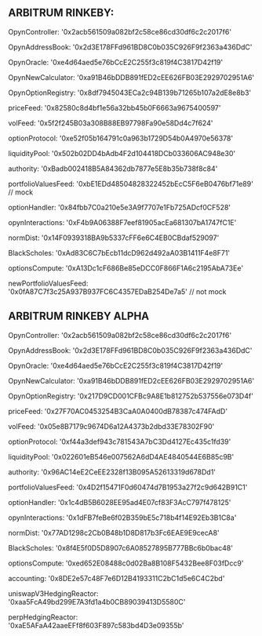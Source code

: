 ## ARBITRUM RINKEBY:

OpynController: '0x2acb561509a082bf2c58ce86cd30df6c2c2017f6'

OpynAddressBook: '0x2d3E178FFd961BD8C0b035C926F9f2363a436DdC'

OpynOracle: '0xe4d64aed5e76bCcE2C255f3c819f4C3817D42f19'

OpynNewCalculator: '0xa91B46bDDB891fED2cEE626FB03E2929702951A6'

OpynOptionRegistry: '0x8df7945043ECa2c94B139b71265b107a2dE8e8b3'

priceFeed: '0x82580c8d4bf1e56a32bb45b0F6663a9675400597'

volFeed: '0x5f2f245B03a308B88EB97798Fa90e58Dd4c7f624'

optionProtocol: '0xe52f05b164791c0a963b1729D54b0A4970e56378'

liquidityPool: '0x502b02DD4bAdb4F2d104418DCb033606AC948e30'

authority: '0xBadb002418B5A84362db7877e5E8b35b738f8c84'

portfolioValuesFeed: '0xbE1EDd48504828322452bEcC5F6eB0476bf71e89' // mock

optionHandler: '0x84fbb7C0a210e5e3A9f7707e1Fb725ADcf0CF528'

opynInteractions: '0xF4b9A06388F7eef81905acEa681307bA1747fC1E'

normDist: '0x14F0939318BA9b5337cFF6e6C4EB0CBdaf529097'

BlackScholes: '0xAd83C6C7bEcb11dcD962d492aA03B1411F4e8F71'

optionsCompute: '0xA13Dc1cF686Be85eDCC0F866F1A6c2195AbA73Ee'

newPortfolioValuesFeed: '0x0fA87C7f3c25A937B937FC6C4357EDaB254De7a5' // not mock

## ARBITRUM RINKEBY ALPHA

OpynController: '0x2acb561509a082bf2c58ce86cd30df6c2c2017f6'

OpynAddressBook: '0x2d3E178FFd961BD8C0b035C926F9f2363a436DdC'

OpynOracle: '0xe4d64aed5e76bCcE2C255f3c819f4C3817D42f19'

OpynNewCalculator: '0xa91B46bDDB891fED2cEE626FB03E2929702951A6'

OpynOptionRegistry: '0x217D9CD001CFBc9A8E1b812752b537556e073D4f'

priceFeed: '0x27F70AC0453254B3CaA0A0400dB78387c474FAdD'

volFeed: '0x05e8B7179c9674D6a12A4373b2dbd33E78302F90'

optionProtocol: '0xf44a3def943c781543A7bC3Dd4127Ec435c1fd39'

liquidityPool: '0x022601eB546e007562A6dD4AE4840544E6B85c9B'

authority: '0x96AC14eE2CeEE2328f13B095A52613319d678Dd1'

portfolioValuesFeed: '0x4D2f15471F0d60474d7B1953a27f2c9d642B91C1'

optionHandler: '0x1c4dB5B6028EE95ad4E07cf83F3AcC797f478125'

opynInteractions: '0x1dFB7feBe6f02B359bE5c718b4f14E92Eb3B1C8a'

normDist: '0x77AD1298c2Cb0B48b1D8D817b3Fc6EAE9E9cecA8'

BlackScholes: '0x8f4E5f0D5D8907c6A08527895B777BBc6b0bac48'

optionsCompute: '0xed652E08488c0d02Ba8B108F5432Bee8F03fDcc9'

accounting: '0x8DE2e57c48F7e6D12B4193311C2bC1d5e6C4C2bd'

uniswapV3HedgingReactor: '0xaa5FcA49bd299E7A3fd1a4b0CB89039413D5580C'

perpHedgingReactor: '0xaE5AFaA42aaeEFf8f603F897c583bd4D3e09355b'
